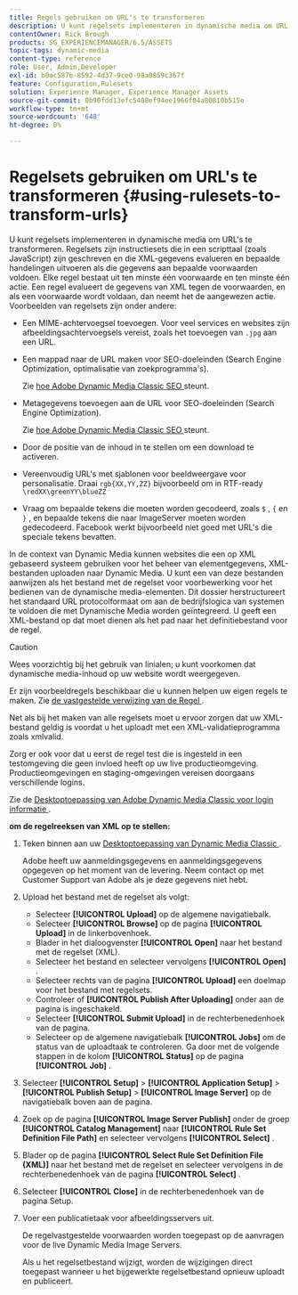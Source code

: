 ```yaml
---
title: Regels gebruiken om URL's te transformeren
description: U kunt regelsets implementeren in dynamische media om URL's te transformeren. Regelsets zijn instructiesets die in een scripttaal (zoals JavaScript) zijn geschreven en die XML-gegevens evalueren en bepaalde handelingen uitvoeren als die gegevens aan bepaalde voorwaarden voldoen.
contentOwner: Rick Brough
products: SG_EXPERIENCEMANAGER/6.5/ASSETS
topic-tags: dynamic-media
content-type: reference
role: User, Admin,Developer
exl-id: b0ac587b-8592-4d37-9ce0-98a0859c367f
feature: Configuration,Rulesets
solution: Experience Manager, Experience Manager Assets
source-git-commit: 0b90fdd13efc5408ef94ee1966f04a80810b515e
workflow-type: tm+mt
source-wordcount: '648'
ht-degree: 0%

---
```


# Regelsets gebruiken om URL&#39;s te transformeren {#using-rulesets-to-transform-urls}

U kunt regelsets implementeren in dynamische media om URL&#39;s te transformeren. Regelsets zijn instructiesets die in een scripttaal (zoals JavaScript) zijn geschreven en die XML-gegevens evalueren en bepaalde handelingen uitvoeren als die gegevens aan bepaalde voorwaarden voldoen. Elke regel bestaat uit ten minste één voorwaarde en ten minste één actie. Een regel evalueert de gegevens van XML tegen de voorwaarden, en als een voorwaarde wordt voldaan, dan neemt het de aangewezen actie. Voorbeelden van regelsets zijn onder andere:

* Een MIME-achtervoegsel toevoegen. Voor veel services en websites zijn afbeeldingsachtervoegsels vereist, zoals het toevoegen van `.jpg` aan een URL.
* Een mappad naar de URL maken voor SEO-doeleinden (Search Engine Optimization, optimalisatie van zoekprogramma&#39;s).

  Zie [ hoe Adobe Dynamic Media Classic SEO ](/help/assets/assets/s7_seo.pdf) steunt.

* Metagegevens toevoegen aan de URL voor SEO-doeleinden (Search Engine Optimization).

  Zie [ hoe Adobe Dynamic Media Classic SEO ](/help/assets/assets/s7_seo.pdf) steunt.

* Door de positie van de inhoud in te stellen om een download te activeren.
* Vereenvoudig URL&#39;s met sjablonen voor beeldweergave voor personalisatie. Draai `rgb{XX,YY,ZZ}` bijvoorbeeld om in RTF-ready `\redXX\greenYY\blueZZ`

* Vraag om bepaalde tekens die moeten worden gecodeerd, zoals `$` , `{` en `}` , en bepaalde tekens die naar ImageServer moeten worden gedecodeerd. Facebook werkt bijvoorbeeld niet goed met URL&#39;s die speciale tekens bevatten.

In de context van Dynamic Media kunnen websites die een op XML gebaseerd systeem gebruiken voor het beheer van elementgegevens, XML-bestanden uploaden naar Dynamic Media. U kunt een van deze bestanden aanwijzen als het bestand met de regelset voor voorbewerking voor het bedienen van de dynamische media-elementen. Dit dossier herstructureert het standaard URL protocolformaat om aan de bedrijfslogica van systemen te voldoen die met Dynamische Media worden geïntegreerd. U geeft een XML-bestand op dat moet dienen als het pad naar het definitiebestand voor de regel.

>[!CAUTION]
>
>Wees voorzichtig bij het gebruik van linialen; u kunt voorkomen dat dynamische media-inhoud op uw website wordt weergegeven.

Er zijn voorbeeldregels beschikbaar die u kunnen helpen uw eigen regels te maken.
Zie [ de vastgestelde verwijzing van de Regel ](https://experienceleague.adobe.com/en/docs/dynamic-media-developer-resources/image-serving-api/image-serving-api/rule-set-reference/c-rule-set-reference).

Net als bij het maken van alle regelsets moet u ervoor zorgen dat uw XML-bestand geldig is voordat u het uploadt met een XML-validatieprogramma zoals xmlvalid.

Zorg er ook voor dat u eerst de regel test die is ingesteld in een testomgeving die geen invloed heeft op uw live productieomgeving.
Productieomgevingen en staging-omgevingen vereisen doorgaans verschillende logins.

Zie de [ Desktoptoepassing van Adobe Dynamic Media Classic voor login informatie ](https://experienceleague.adobe.com/en/docs/dynamic-media-classic/using/getting-started/signing-out#sign-in-dmc-app).

<!-- OBSOLETE INFORMATION * **NA staging environment** login page: [https://s7sps1-staging.scene7.com/IpsWeb/](https://s7sps1-staging.scene7.com/IpsWeb/)
* **EMEA staging environment** login page: [https://s7sps3-staging.scene7.com/IpsWeb/](https://s7sps3-staging.scene7.com/IpsWeb/)
* **JAPAC staging environment** login page: [https://s7sps5-staging.scene7.com/IpsWeb/](https://s7sps5-staging.scene7.com/IpsWeb/) -->

**om de regelreeksen van XML op te stellen:**

1. Teken binnen aan uw [ Desktoptoepassing van Dynamic Media Classic ](https://experienceleague.adobe.com/en/docs/dynamic-media-classic/using/getting-started/signing-out#sign-in-dmc-app).

   Adobe heeft uw aanmeldingsgegevens en aanmeldingsgegevens opgegeven op het moment van de levering. Neem contact op met Customer Support van Adobe als je deze gegevens niet hebt.

1. Upload het bestand met de regelset als volgt:

   * Selecteer **[!UICONTROL Upload]** op de algemene navigatiebalk.
   * Selecteer **[!UICONTROL Browse]** op de pagina **[!UICONTROL Upload]** in de linkerbovenhoek.
   * Blader in het dialoogvenster **[!UICONTROL Open]** naar het bestand met de regelset (XML).
   * Selecteer het bestand en selecteer vervolgens **[!UICONTROL Open]** .
   * Selecteer rechts van de pagina **[!UICONTROL Upload]** een doelmap voor het bestand met regelsets.
   * Controleer of **[!UICONTROL Publish After Uploading]** onder aan de pagina is ingeschakeld.
   * Selecteer **[!UICONTROL Submit Upload]** in de rechterbenedenhoek van de pagina.
   * Selecteer op de algemene navigatiebalk **[!UICONTROL Jobs]** om de status van de uploadtaak te controleren. Ga door met de volgende stappen in de kolom **[!UICONTROL Status]** op de pagina **[!UICONTROL Job]** .

1. Selecteer **[!UICONTROL Setup]** > **[!UICONTROL Application Setup]** > **[!UICONTROL Publish Setup]** > **[!UICONTROL Image Server]** op de navigatiebalk boven aan de pagina.
1. Zoek op de pagina **[!UICONTROL Image Server Publish]** onder de groep **[!UICONTROL Catalog Management]** naar **[!UICONTROL Rule Set Definition File Path]** en selecteer vervolgens **[!UICONTROL Select]** .
1. Blader op de pagina **[!UICONTROL Select Rule Set Definition File (XML)]** naar het bestand met de regelset en selecteer vervolgens in de rechterbenedenhoek van de pagina **[!UICONTROL Select]** .
1. Selecteer **[!UICONTROL Close]** in de rechterbenedenhoek van de pagina Setup.
1. Voer een publicatietaak voor afbeeldingsservers uit.

   De regelvastgestelde voorwaarden worden toegepast op de aanvragen voor de live Dynamic Media Image Servers.

   Als u het regelsetbestand wijzigt, worden de wijzigingen direct toegepast wanneer u het bijgewerkte regelsetbestand opnieuw uploadt en publiceert.
